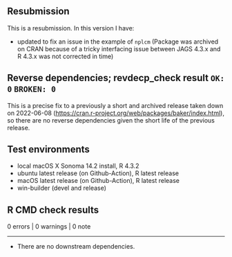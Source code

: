## Resubmission
This is a resubmission. In this version I have:

* updated to fix an issue in the example of `nplcm` (Package was archived on CRAN because of a tricky interfacing issue between JAGS 4.3.x and R 4.3.x was not corrected in time)

## Reverse dependencies; revdecp_check result `OK: 0` `BROKEN: 0`

This is a precise fix to a previously a short and archived release taken down on 2022-06-08 (https://cran.r-project.org/web/packages/baker/index.html), so there are no reverse dependencies
given the short life of the previous release.


## Test environments
* local macOS X Sonoma 14.2 install, R 4.3.2
* ubuntu latest release (on Github-Action), R latest release
* macOS latest release (on Github-Action), R latest release
* win-builder (devel and release)

## R CMD check results

0 errors | 0 warnings | 0 note


---

* There are no downstream dependencies.
